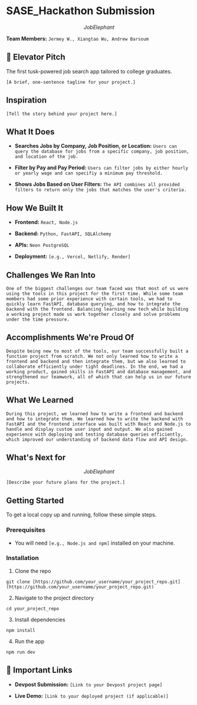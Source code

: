 
<!--
EXAMPLE STRUCUTRE OF A PROJECT README. YOU DON'T NEED TO USE THIS ONE FR FR
-->

# SASE_Hackathon Submission

$$
Job Elephant
$$

<!--
Pro-Tip: Make your project name catchy and memorable!
-->

**Team Members:** `Jermey W., Xiangtao Wu, Andrew Barsoum`

## 💬 Elevator Pitch

The first tusk-powered job search app tailored to college graduates. 

<!--
Keep it short and sweet. What's the one-sentence summary of your project?
Example: "An app that helps recent graduates find and manage side-hustles to build their skills and income."
-->

`[A brief, one-sentence tagline for your project.]`

## Inspiration



<!--
Tell us your story!

* What was the inspiration for your project?

* Which persona (Hillary, Rachel, or Fred) did you choose?

* What specific problem are you solving for them?
-->

`[Tell the story behind your project here.]`

## What It Does

<!--
This is the spot for a GIF of your project in action! ✨
Pro-Tip: Use a free tool like Giphy Capture or Kap to record a short, silent GIF of your app's main features. It's the best way to show off your work.
-->

<!--
Use a bulleted list to describe the key features of your project. Be specific!
-->

- **Searches Jobs by Company, Job Position, or Location:** `Users can query the database for jobs from a specific company, job position, and location of the job. `

- **Filter by Pay and Pay Period:** `Users can filter jobs by either hourly or yearly wage and can specifiy a minimum pay threshold.`

- **Shows Jobs Based on User Filters:** `The API combines all provided filters to return only the jobs that matches the user's criteria.`

## How We Built It

<!--
List the technologies, frameworks, and APIs you used. This is a great way to show off your technical skills to judges and recruiters.
-->

- **Frontend:** `React, Node.js `

- **Backend:** `Python, FastAPI, SQLAlchemy`

- **APIs:** `Neon PostgreSQL`

- **Deployment:** `[e.g., Vercel, Netlify, Render]`

## Challenges We Ran Into

<!--
Every project has challenges! This is a great place to show your problem-solving skills.

* Did you run into a tricky bug?

* Was it hard to use a new API?

* How did you overcome it?
-->

`One of the biggest challenges our team faced was that most of us were using the tools in this project for the first time. While some team members had some prior experience with certain tools, we had to quickly learn FastAPI, database querying, and how to integrate the backend with the frontend. Balancing learning new tech while building a working project made us work together closely and solve problems under the time pressure.`

## Accomplishments We're Proud Of

<!--
What are you most proud of?

* Did you learn a new technology?

* Did you build a feature that works perfectly?

* Did your team collaborate effectively?
-->

`Despite being new to most of the tools, our team successfully built a function project from scratch. We not only learned how to write a frontend and backend and then integrate them, but we also learned to collaborate efficiently under tight deadlines. In the end, we had a working product, gained skills in FastAPI and database management, and strengthened our teamwork, all of which that can help us in our future projects. `

## What We Learned

<!--
Hackathons are all about learning! What new skills or concepts did you learn during this project?
-->

`During this project, we learned how to write a frontend and backend and how to integrate them. We learned how to write the backend with FastAPI and the frontend interface was built with React and Node.js to handle and display custom user input and output. We also gained experience with deploying and testing database queries efficiently, which improved our understanding of backend data flow and API design.`

## What's Next for

$$
Job Elephant
$$

<!--
Show your vision for the future!

* What features would you add next?

* How could you scale the project?
-->

`[Describe your future plans for the project.]`

## Getting Started

<!--
Provide clear instructions on how someone can run your project on their own machine. This is crucial for judging and for your portfolio!
-->

To get a local copy up and running, follow these simple steps.

### Prerequisites

- You will need `[e.g., Node.js and npm]` installed on your machine.

### Installation

1. Clone the repo

`git clone [https://github.com/your_username/your_project_repo.git](https://github.com/your_username/your_project_repo.git)`

2. Navigate to the project directory

`cd your_project_repo`

3. Install dependencies

`npm install`

4. Run the app

`npm run dev`

## 🔗 Important Links

- **Devpost Submission:** `[Link to your Devpost project page]`

- **Live Demo:** `[Link to your deployed project (if applicable)]`


